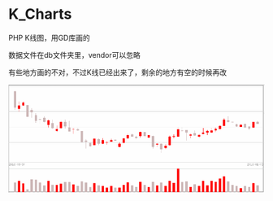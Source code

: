 # K_Charts
PHP K线图，用GD库画的

数据文件在db文件夹里，vendor可以忽略

有些地方画的不对，不过K线已经出来了，剩余的地方有空的时候再改

![](https://github.com/Johnxc/K_Charts/blob/master/db/KChart.png)
